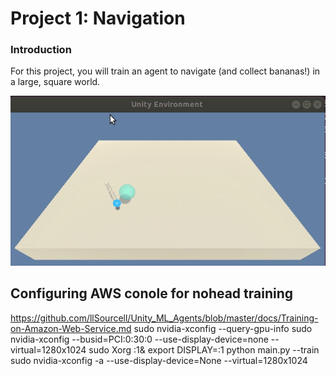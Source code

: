 [//]: # (Image References)

[image1]: images/multi_joint.gif "Trained Agent"

# Project 1: Navigation

### Introduction

For this project, you will train an agent to navigate (and collect bananas!) in a large, square world.  

![Trained Agent][image1]




## Configuring AWS conole for nohead  training 
https://github.com/llSourcell/Unity_ML_Agents/blob/master/docs/Training-on-Amazon-Web-Service.md
sudo nvidia-xconfig --query-gpu-info
sudo nvidia-xconfig --busid=PCI:0:30:0 --use-display-device=none --virtual=1280x1024
sudo Xorg :1&
export DISPLAY=:1
python main.py --train 
sudo nvidia-xconfig -a --use-display-device=None --virtual=1280x1024
